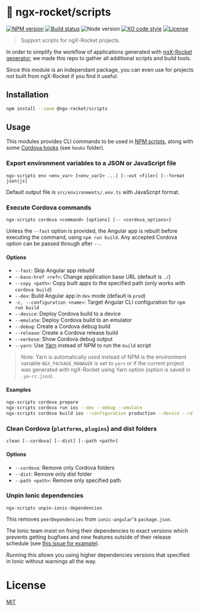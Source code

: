 # :rocket: ngx-rocket/scripts

[![NPM version](https://img.shields.io/npm/v/@ngx-rocket/scripts.svg)](https://www.npmjs.com/package/@ngx-rocket/scripts)
[![Build status](https://img.shields.io/travis/ngx-rocket/scripts/master.svg)](https://travis-ci.org/ngx-rocket/scripts)
![Node version](https://img.shields.io/badge/node-%3E%3D6.0.0-brightgreen.svg)
[![XO code style](https://img.shields.io/badge/code_style-XO-5ed9c7.svg)](https://github.com/sindresorhus/xo)
[![License](https://img.shields.io/badge/license-MIT-blue.svg)](LICENSE)

> Support scripts for ngX-Rocket projects.

In order to simplify the workflow of applications generated with
[ngX-Rocket generator](https://github.com/ngx-rocket/generator-ngx-rocket), we made this repo to gather all additional
scripts and build tools.

Since this module is an independant package, you can even use for projects not built from ngX-Rocket if you find it
useful.

## Installation

```bash
npm install --save @ngx-rocket/scripts
```

## Usage

This modules provides CLI commands to be used in [NPM scripts](https://docs.npmjs.com/misc/scripts), along with some
[Cordova hooks](https://cordova.apache.org/docs/en/latest/guide/appdev/hooks/) (see `hooks` folder).

### Export environment variables to a JSON or JavaScript file

`ngx-scripts env <env_var> [<env_var2> ...] [--out <file>] [--format json|js]`

Default output file is `src/environments/.env.ts` with JavaScript format.

### Execute Cordova commands

`ngx-scripts cordova <command> [options] [-- <cordova_options>]`

Unless the `--fast` option is provided, the Angular app is rebuilt before executing the command, using `npm run build`.
Any accepted Cordova option can be passed through after `--`.

#### Options
- `--fast`: Skip Angular app rebuild
- `--base-href <ref>`: Change application base URL (default is `./`)
- `--copy <path>`: Copy built apps to the specified path (only works with `cordova build`)
- `--dev`: Build Angular app in `dev` mode (default is `prod`)
- `-c, --configuration <name>`: Target Angular CLI configuration for `npm run build`
- `--device`: Deploy Cordova build to a device
- `--emulate`: Deploy Cordova build to an emulator
- `--debug`: Create a Cordova debug build
- `--release`: Create a Cordova release build
- `--verbose`: Show Cordova debug output
- `--yarn`: Use [Yarn](https://yarnpkg.com) instead of NPM to run the `build` script

> Note: Yarn is automatically used instead of NPM is the environment variable `NGX_PACKAGE_MANAGER` is set to `yarn` or
> if the current project was generated with ngX-Rocket using Yarn option (option is saved in `.yo-rc.json`).

#### Examples
```bash
ngx-scripts cordova prepare
ngx-scripts cordova run ios --dev --debug --emulate
ngx-scripts cordova build ios --configuration production --device --release -- --developmentTeam="ABCD" --provisioningProfile="UUID"
````

### Clean Cordova (`platforms`, `plugins`) and dist folders

`clean [--cordova] [--dist] [--path <path>]`

#### Options
- `--cordova`: Remove only Cordova folders
- `--dist`: Remove only dist folder
- `--path <path>`: Remove only specified path

### Unpin Ionic dependencies

`ngx-scripts unpin-ionic-dependencies`

This removes `peerDependencies` from `ionic-angular`'s `package.json`.

The Ionic team insist on fixing their dependencies to exact versions which prevents getting bugfixes and new features
outside of their release schedule (see [this issue for example](https://github.com/ionic-team/ionic/issues/11741)).

Running this allows you using higher dependencies versions that specified in Ionic without warnings all the way.

# License

[MIT](LICENSE)
